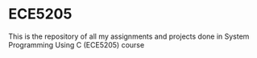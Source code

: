 # ECE5205
This is the repository of all my assignments and projects done in System Programming Using C (ECE5205) course
